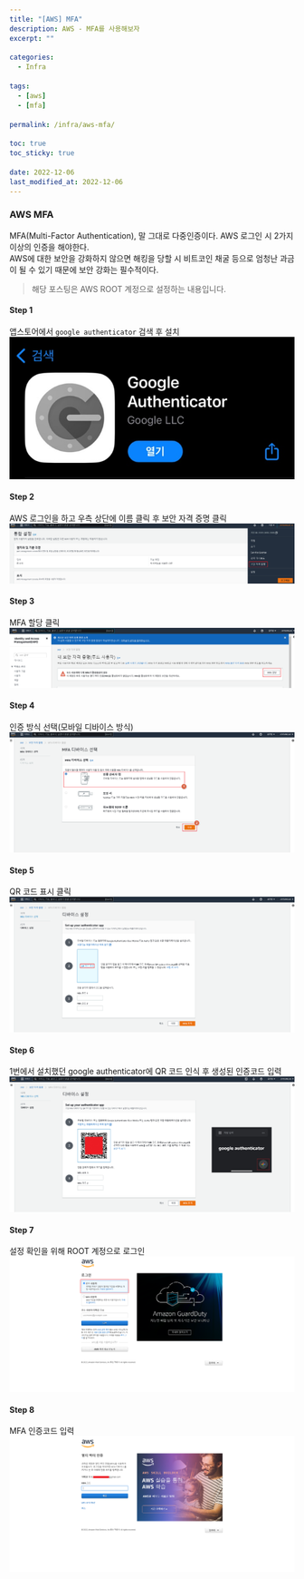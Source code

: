 ```yaml
---
title: "[AWS] MFA"
description: AWS - MFA를 사용해보자
excerpt: ""

categories:
  - Infra

tags:
  - [aws]
  - [mfa]

permalink: /infra/aws-mfa/

toc: true
toc_sticky: true

date: 2022-12-06
last_modified_at: 2022-12-06
---
```


### AWS MFA
MFA(Multi-Factor Authentication), 말 그대로 다중인증이다. AWS 로그인 시 2가지 이상의 인증을 해야한다.<br>
AWS에 대한 보안을 강화하지 않으면 해킹을 당할 시 비트코인 채굴 등으로 엄청난 과금이 될 수 있기 때문에 보안 강화는 필수적이다.

> 해당 포스팅은 AWS ROOT 계정으로 설정하는 내용입니다.

#### Step 1
앱스토어에서 `google authenticator` 검색 후 설치
![authenticate](/assets/images/posts/mfa/authenticate1.png "authenticate")

#### Step 2
AWS 로그인을 하고 우측 상단에 이름 클릭 후 보안 자격 증명 클릭
![과정1](/assets/images/posts/mfa/1.png "1")

#### Step 3
MFA 할당 클릭
![과정2](/assets/images/posts/mfa/2.png "2")

#### Step 4
인증 방식 선택(모바일 디바이스 방식)
![과정3](/assets/images/posts/mfa/3.png "3")

#### Step 5
QR 코드 표시 클릭
![과정4](/assets/images/posts/mfa/4.png "4")

#### Step 6
1번에서 설치했던 google authenticator에 QR 코드 인식 후 생성된 인증코드 입력
![과정5](/assets/images/posts/mfa/5.png "5")

#### Step 7
설정 확인을 위해 ROOT 계정으로 로그인
![과정6](/assets/images/posts/mfa/6.png "6")

#### Step 8
MFA 인증코드 입력
![과정7](/assets/images/posts/mfa/7.png "7")
